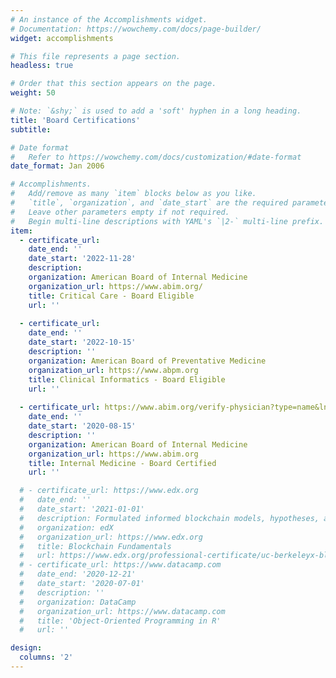 ```yaml
---
# An instance of the Accomplishments widget.
# Documentation: https://wowchemy.com/docs/page-builder/
widget: accomplishments

# This file represents a page section.
headless: true

# Order that this section appears on the page.
weight: 50

# Note: `&shy;` is used to add a 'soft' hyphen in a long heading.
title: 'Board Certifications'
subtitle:

# Date format
#   Refer to https://wowchemy.com/docs/customization/#date-format
date_format: Jan 2006

# Accomplishments.
#   Add/remove as many `item` blocks below as you like.
#   `title`, `organization`, and `date_start` are the required parameters.
#   Leave other parameters empty if not required.
#   Begin multi-line descriptions with YAML's `|2-` multi-line prefix.
item:
  - certificate_url: 
    date_end: ''
    date_start: '2022-11-28'
    description: 
    organization: American Board of Internal Medicine
    organization_url: https://www.abim.org/
    title: Critical Care - Board Eligible
    url: ''
  
  - certificate_url: 
    date_end: ''
    date_start: '2022-10-15'
    description: ''
    organization: American Board of Preventative Medicine
    organization_url: https://www.abpm.org
    title: Clinical Informatics - Board Eligible
    url: ''
  
  - certificate_url: https://www.abim.org/verify-physician?type=name&ln=nahass&fn=thomas
    date_end: ''
    date_start: '2020-08-15'
    description: ''
    organization: American Board of Internal Medicine
    organization_url: https://www.abim.org
    title: Internal Medicine - Board Certified
    url: ''

  # - certificate_url: https://www.edx.org
  #   date_end: ''
  #   date_start: '2021-01-01'
  #   description: Formulated informed blockchain models, hypotheses, and use cases.
  #   organization: edX
  #   organization_url: https://www.edx.org
  #   title: Blockchain Fundamentals
  #   url: https://www.edx.org/professional-certificate/uc-berkeleyx-blockchain-fundamentals
  # - certificate_url: https://www.datacamp.com
  #   date_end: '2020-12-21'
  #   date_start: '2020-07-01'
  #   description: ''
  #   organization: DataCamp
  #   organization_url: https://www.datacamp.com
  #   title: 'Object-Oriented Programming in R'
  #   url: ''

design:
  columns: '2'
---
```

